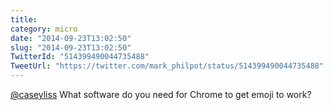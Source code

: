 ```yaml
---
title: 
category: micro
date: "2014-09-23T13:02:50"
slug: "2014-09-23T13:02:50"
TwitterId: "514399490044735488"
TweetUrl: "https://twitter.com/mark_philpot/status/514399490044735488"
---
```


[@caseyliss](https://twitter.com/caseyliss) What software do you need for Chrome
to get emoji to work?
